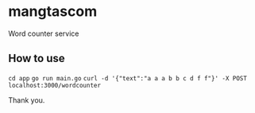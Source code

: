 # mangtascom
Word counter service

## How to use
`cd app`  `go run main.go`  `curl -d '{"text":"a a a b b c d f f"}' -X POST localhost:3000/wordcounter`

Thank you.
